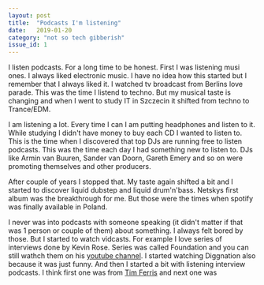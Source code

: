 ```yaml
---
layout: post
title:  "Podcasts I'm listening"
date:   2019-01-20
category: "not so tech gibberish"
issue_id: 1
---
```


I listen podcasts. For a long time to be honest.
First I was listening musi ones. I always liked electronic music.
I have no idea how this started but I remember that I always liked it. I watched tv broadcast from Berlins love parade. This was the time I listend to techno. But my musical taste is changing and when I went to study IT in Szczecin it shifted from techno to Trance/EDM.

I am listening a lot. Every time I can I am putting headphones and listen to it. While studying I didn't have money to buy each CD I wanted to listen to. This is the time when I discovered that top DJs are running free to listen podcasts. This was the time each day I had something new to listen to. DJs like Armin van Buuren, Sander van Doorn, Gareth Emery and so on were promoting themselves and other producers.

After couple of years I stopped that. My taste again shifted a bit and I started to discover liquid dubstep and liquid drum'n'bass. Netskys first album was the breakthrough for me. But those were the times when spotify was finally available in Poland.

I never was into podcasts with someone speaking (it didn't matter if that was 1 person or couple of them) about something. I always felt bored by those. But I started to watch vidcasts. For example I love series of interviews done by Kevin Rose. Series was called Foundation and you can still wathch them on his [youtube channel](https://www.youtube.com/watch?v=gNvzpx4KrXs&list=PL6bwBOy2Mzf5FqU1S2s_Y6dIC3zhcH2yk). I started watching Diggnation also because it was just funny. And then I started a bit with listening interview podcasts. I think first one was from [Tim Ferris](https://tim.blog/podcast/) and next one was